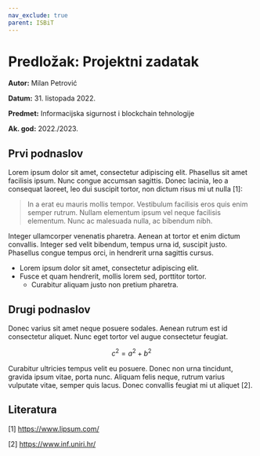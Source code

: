 ```yaml
---
nav_exclude: true
parent: ISBiT
---
```


# Predložak: Projektni zadatak

**Autor:** Milan Petrović

**Datum:** 31. listopada 2022.

**Predmet:** Informacijska sigurnost i blockchain tehnologije

**Ak. god:** 2022./2023.

## Prvi podnaslov

Lorem ipsum dolor sit amet, consectetur adipiscing elit. Phasellus sit amet facilisis ipsum. Nunc congue accumsan sagittis. Donec lacinia, leo a consequat laoreet, leo dui suscipit tortor, non dictum risus mi ut nulla [1]:

> In a erat eu mauris mollis tempor. Vestibulum facilisis eros quis enim semper rutrum. Nullam elementum ipsum vel neque facilisis elementum. Nunc ac malesuada nulla, ac bibendum nibh.

Integer ullamcorper venenatis pharetra. Aenean at tortor et enim dictum convallis. Integer sed velit bibendum, tempus urna id, suscipit justo. Phasellus congue tempus orci, in hendrerit urna sagittis cursus.

- Lorem ipsum dolor sit amet, consectetur adipiscing elit.
- Fusce et quam hendrerit, mollis lorem sed, porttitor tortor.
  - Curabitur aliquam justo non pretium pharetra.

## Drugi podnaslov

Donec varius sit amet neque posuere sodales. Aenean rutrum est id consectetur aliquet. Nunc eget tortor vel augue consectetur feugiat.

$$ c^2 = a^2 + b^2$$

Curabitur ultricies tempus velit eu posuere. Donec non urna tincidunt, gravida ipsum vitae, porta nunc. Aliquam felis neque, rutrum varius vulputate vitae, semper quis lacus. Donec convallis feugiat mi ut aliquet [2].

## Literatura

[1] <https://www.lipsum.com/>

[2] <https://www.inf.uniri.hr/>
